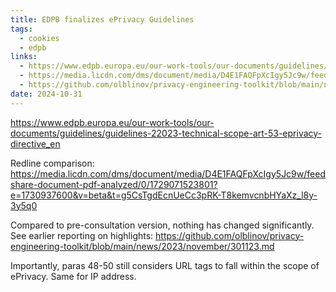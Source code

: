 ```yaml
---
title: EDPB finalizes ePrivacy Guidelines
tags:
  - cookies
  - edpb
links:
  - https://www.edpb.europa.eu/our-work-tools/our-documents/guidelines/guidelines-22023-technical-scope-art-53-eprivacy-directive_en
  - https://media.licdn.com/dms/document/media/D4E1FAQFpXcIgy5Jc9w/feedshare-document-pdf-analyzed/0/1729071523801?e=1730937600&v=beta&t=g5CsTgdEcnUeCc3pRK-T8kemvcnbHYaXz_l8y-3y5q0
  - https://github.com/olblinov/privacy-engineering-toolkit/blob/main/news/2023/november/301123.md
date: 2024-10-31
---
```

https://www.edpb.europa.eu/our-work-tools/our-documents/guidelines/guidelines-22023-technical-scope-art-53-eprivacy-directive_en

Redline comparison: https://media.licdn.com/dms/document/media/D4E1FAQFpXcIgy5Jc9w/feedshare-document-pdf-analyzed/0/1729071523801?e=1730937600&v=beta&t=g5CsTgdEcnUeCc3pRK-T8kemvcnbHYaXz_l8y-3y5q0

Compared to pre-consultation version, nothing has changed significantly. See earlier reporting on highlights: https://github.com/olblinov/privacy-engineering-toolkit/blob/main/news/2023/november/301123.md

Importantly, paras 48-50 still considers URL tags to fall within the scope of ePrivacy. Same for IP address.